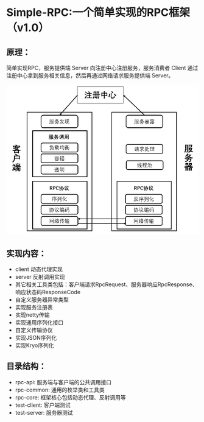 # Simple-RPC:一个简单实现的RPC框架（v1.0）
## 原理：
简单实现RPC，服务提供端 Server 向注册中心注册服务，服务消费者
Client 通过注册中心拿到服务相关信息，然后再通过网络请求服务提供端 Server。


![blockchain](./image/rpc_framework.png)
## 实现内容：
* client 动态代理实现
* server 反射调用实现
* 其它相关工具类包括：客户端请求RpcRequest、服务器响应RpcResponse、
响应状态码ResponseCode
* 自定义服务器异常类型
* 实现服务注册表
* 实现netty传输
* 实现通用序列化接口
* 自定义传输协议
* 实现JSON序列化
* 实现Kryo序列化

## 目录结构：
* rpc-api: 服务端与客户端的公共调用接口
* rpc-common: 通用的枚举类和工具类
* rpc-core: 框架核心包括动态代理、反射调用等
* test-client: 客户端测试
* test-server: 服务器测试
